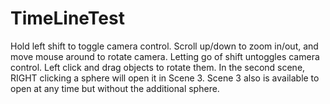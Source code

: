 # TimeLineTest

Hold left shift to toggle camera control. Scroll up/down to zoom in/out, and move mouse around to rotate camera. Letting go of shift untoggles camera control.
Left click and drag objects to rotate them.
In the second scene, RIGHT clicking a sphere will open it in Scene 3.
Scene 3 also is available to open at any time but without the additional sphere.

